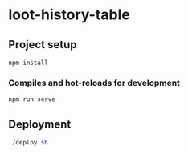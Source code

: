 # loot-history-table

## Project setup
```
npm install
```

### Compiles and hot-reloads for development
```
npm run serve
```

## Deployment

``` powershell
./deploy.sh
```
